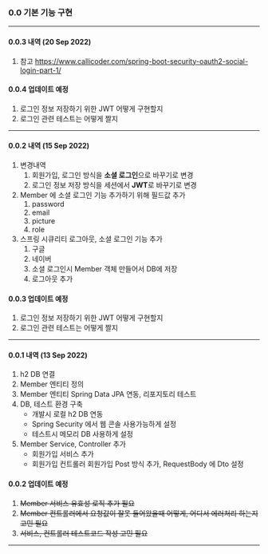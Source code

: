 

### 0.0 기본 기능 구현
___
#### 0.0.3 내역 (20 Sep 2022)
1. 참고 https://www.callicoder.com/spring-boot-security-oauth2-social-login-part-1/

#### 0.0.4 업데이트 예정
1. 로그인 정보 저장하기 위한 JWT 어떻게 구현할지
2. 로그인 관련 테스트는 어떻게 짤지
___
#### 0.0.2 내역 (15 Sep 2022)
1. 변경내역
   1. 회원가입, 로그인 방식을 **소셜 로그인**으로 바꾸기로 변경
   2. 로그인 정보 저장 방식을 세션에서 **JWT**로 바꾸기로 변경
2. Member 에 소셜 로그인 기능 추가하기 위해 필드값 추가
   1. password
   2. email
   3. picture
   4. role
3. 스프링 시큐리티 로그아웃, 소셜 로그인 기능 추가
   1. 구글
   2. 네이버
   3. 소셜 로그인시 Member 객체 만들어서 DB에 저장
   4. 로그아웃 추가

#### 0.0.3 업데이트 예정
1. 로그인 정보 저장하기 위한 JWT 어떻게 구현할지
2. 로그인 관련 테스트는 어떻게 짤지
___
#### 0.0.1 내역 (13 Sep 2022)
1. h2 DB 연결
2. Member 엔티티 정의
3. Member 엔티티 Spring Data JPA 연동, 리포지토리 테스트
4. DB, 테스트 환경 구축
   * 개발시 로컬 h2 DB 연동
   * Spring Security 에서 웹 콘솔 사용가능하게 설정
   * 테스트시 메모리 DB 사용하게 설정
5. Member Service, Controller 추가
   * 회원가입 서비스 추가
   * 회원가입 컨트롤러 회원가입 Post 방식 추가, RequestBody 에 Dto 설정
   
#### 0.0.2 업데이트 예정
1. ~~Member 서비스 유효성 로직 추가 필요~~
2. ~~Member 컨트롤러에서 요청값이 잘못 들어왔을때 어떻게, 어디서 에러처리 하는지 고민 필요~~
3. ~~서비스, 컨트롤러 테스트코드 작성 고민 필요~~
___
